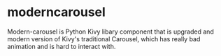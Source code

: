 # moderncarousel
Modern-carousel is Python Kivy libary component that is upgraded and modern version of Kivy's traditional Carousel, which has really bad animation and is hard to interact with.
